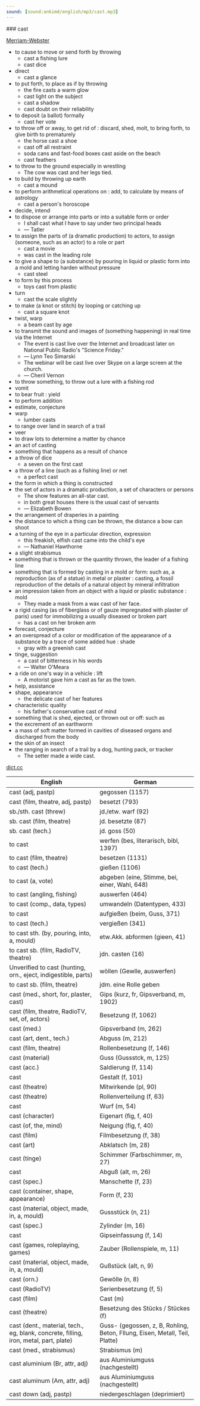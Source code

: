 ```yaml
---
sound: [sound:ankimd/english/mp3/cast.mp3]
---
```


\### cast

[Merriam-Webster](https://www.merriam-webster.com/dictionary/cast)

- to cause to move or send forth by throwing
    - cast a fishing lure
    - cast dice
- direct
    - cast a glance
- to put forth, to place as if by throwing
    - the fire casts a warm glow
    - cast light on the subject
    - cast a shadow
    - cast doubt on their reliability
- to deposit (a ballot) formally
    - cast her vote
- to throw off or away, to get rid of : discard, shed, molt, to bring forth, to give birth to prematurely
    - the horse cast a shoe
    - cast off all restraint
    - soda cans and fast-food boxes cast aside on the beach
    - cast feathers
- to throw to the ground especially in wrestling
    - The cow was cast and her legs tied.
- to build by throwing up earth
    - cast a mound
- to perform arithmetical operations on : add, to calculate by means of astrology
    - cast a person's horoscope
- decide, intend
- to dispose or arrange into parts or into a suitable form or order
    - I shall cast what I have to say under two principal heads
    - — Tatler
- to assign the parts of (a dramatic production) to actors, to assign (someone, such as an actor) to a role or part
    - cast a movie
    - was cast in the leading role
- to give a shape to (a substance) by pouring in liquid or plastic form into a mold and letting harden without pressure
    - cast steel
- to form by this process
    - toys cast from plastic
- turn
    - cast the scale slightly
- to make (a knot or stitch) by looping or catching up
    - cast a square knot
- twist, warp
    - a beam cast by age
- to transmit the sound and images of (something happening) in real time via the Internet
    - The event is cast live over the Internet and broadcast later on National Public Radio's "Science Friday."
    - — Lynn Teo Simarski
    - The webinar will be cast live over Skype on a large screen at the church.
    - — Cheril Vernon
- to throw something, to throw out a lure with a fishing rod
- vomit
- to bear fruit : yield
- to perform addition
- estimate, conjecture
- warp
    - lumber casts
- to range over land in search of a trail
- veer
- to draw lots to determine a matter by chance
- an act of casting
- something that happens as a result of chance
- a throw of dice
    - a seven on the first cast
- a throw of a line (such as a fishing line) or net
    - a perfect cast
- the form in which a thing is constructed
- the set of actors in a dramatic production, a set of characters or persons
    - The show features an all-star cast.
    - in both great houses there is the usual cast of servants
    - — Elizabeth Bowen
- the arrangement of draperies in a painting
- the distance to which a thing can be thrown, the distance a bow can shoot
- a turning of the eye in a particular direction, expression
    - this freakish, elfish cast came into the child's eye
    - — Nathaniel Hawthorne
- a slight strabismus
- something that is thrown or the quantity thrown, the leader of a fishing line
- something that is formed by casting in a mold or form: such as, a reproduction (as of a statue) in metal or plaster : casting, a fossil reproduction of the details of a natural object by mineral infiltration
- an impression taken from an object with a liquid or plastic substance : mold
    - They made a mask from a wax cast of her face.
- a rigid casing (as of fiberglass or of gauze impregnated with plaster of paris) used for immobilizing a usually diseased or broken part
    - has a cast on her broken arm
- forecast, conjecture
- an overspread of a color or modification of the appearance of a substance by a trace of some added hue : shade
    - gray with a greenish cast
- tinge, suggestion
    - a cast of bitterness in his words
    - — Walter O'Meara
- a ride on one's way in a vehicle : lift
    - A motorist gave him a cast as far as the town.
- help, assistance
- shape, appearance
    - the delicate cast of her features
- characteristic quality
    - his father's conservative cast of mind
- something that is shed, ejected, or thrown out or off: such as
- the excrement of an earthworm
- a mass of soft matter formed in cavities of diseased organs and discharged from the body
- the skin of an insect
- the ranging in search of a trail by a dog, hunting pack, or tracker
    - The setter made a wide cast.

[dict.cc](https://www.dict.cc/cast)

| English        | German       |
| -------------- | ------------ |
| cast (adj, pastp) | gegossen (1157) |
| cast (film, theatre, adj, pastp) | besetzt (793) |
| sb./sth. cast (threw) | jd./etw. warf (92) |
| sb. cast (film, theatre) | jd. besetzte (87) |
| sb. cast (tech.) | jd. goss (50) |
| to cast | werfen (bes, literarisch, bibl, 1397) |
| to cast (film, theatre) | besetzen (1131) |
| to cast (tech.) | gießen (1106) |
| to cast (a, vote) | abgeben (eine, Stimme, bei, einer, Wahl, 648) |
| to cast (angling, fishing) | auswerfen (464) |
| to cast (comp., data, types) | umwandeln (Datentypen, 433) |
| to cast | aufgießen (beim, Guss, 371) |
| to cast (tech.) | vergießen (341) |
| to cast sth. (by, pouring, into, a, mould) | etw.Akk. abformen (gieen, 41) |
| to cast sb. (film, RadioTV, theatre) | jdn. casten (16) |
| Unverified to cast (hunting, orn., eject, indigestible, parts) | wöllen (Gewlle, auswerfen) |
| to cast sb. (film, theatre) | jdm. eine Rolle geben |
| cast (med., short, for, plaster, cast) | Gips (kurz, fr, Gipsverband, m, 1902) |
| cast (film, theatre, RadioTV, set, of, actors) | Besetzung (f, 1062) |
| cast (med.) | Gipsverband (m, 262) |
| cast (art, dent., tech.) | Abguss (m, 212) |
| cast (film, theatre) | Rollenbesetzung (f, 146) |
| cast (material) | Guss (Gussstck, m, 125) |
| cast (acc.) | Saldierung (f, 114) |
| cast | Gestalt (f, 101) |
| cast (theatre) | Mitwirkende (pl, 90) |
| cast (theatre) | Rollenverteilung (f, 63) |
| cast | Wurf (m, 54) |
| cast (character) | Eigenart (fig, f, 40) |
| cast (of, the, mind) | Neigung (fig, f, 40) |
| cast (film) | Filmbesetzung (f, 38) |
| cast (art) | Abklatsch (m, 28) |
| cast (tinge) | Schimmer (Farbschimmer, m, 27) |
| cast | Abguß (alt, m, 26) |
| cast (spec.) | Manschette (f, 23) |
| cast (container, shape, appearance) | Form (f, 23) |
| cast (material, object, made, in, a, mould) | Gussstück (n, 21) |
| cast (spec.) | Zylinder (m, 16) |
| cast | Gipseinfassung (f, 14) |
| cast (games, roleplaying, games) | Zauber (Rollenspiele, m, 11) |
| cast (material, object, made, in, a, mould) | Gußstück (alt, n, 9) |
| cast (orn.) | Gewölle (n, 8) |
| cast (RadioTV) | Serienbesetzung (f, 5) |
| cast (film) | Cast (m) |
| cast (theatre) | Besetzung des Stücks / Stückes (f) |
| cast (dent., material, tech., eg, blank, concrete, filling, iron, metal, part, plate) | Guss- (gegossen, z, B, Rohling, Beton, Fllung, Eisen, Metall, Teil, Platte) |
| cast (med., strabismus) | Strabismus (m) |
| cast aluminium (Br, attr, adj) | aus Aluminiumguss (nachgestellt) |
| cast aluminum (Am, attr, adj) | aus Aluminiumguss (nachgestellt) |
| cast down (adj, pastp) | niedergeschlagen (deprimiert) |
